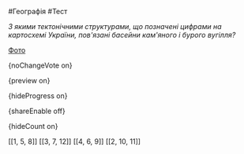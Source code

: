 #Географія #Тест

*З якими тектонічними структурами, що позначені цифрами на картосхемі України, пов'язані басейни кам'яного і бурого вугілля?*

[Фото](https://zno.osvita.ua//doc/images/znotest/51/5181/113435_17.jpg)

{noChangeVote on}

{preview on}

{hideProgress on}

{shareEnable off}

{hideCount on}

[[1, 5, 8]]
[[3, 7, 12]]
[[4, 6, 9]]
[[2, 10, 11]]
